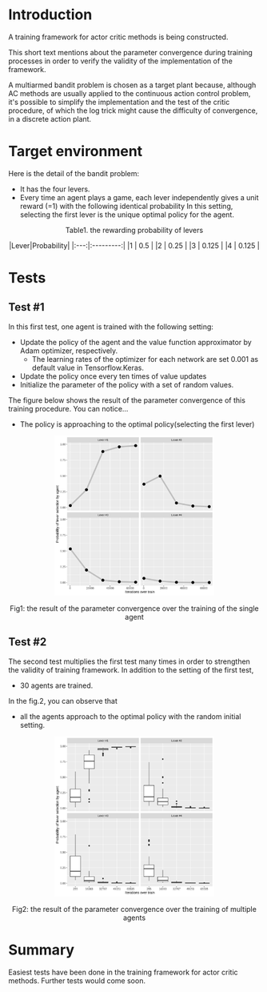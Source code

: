 
# Introduction 

A training framework for actor critic methods is being constructed.

This short text mentions about the parameter convergence during training processes
in order to verify the validity of the implementation of the framework.

A multiarmed bandit problem is chosen as a target plant
because, although AC methods are usually applied to the continuous action control problem,
it's possible to simplify the implementation and the test of the critic procedure,
of which the log trick might cause the difficulty of convergence,
in a discrete action plant.

# Target environment

Here is the detail of the bandit problem:
- It has the four levers.
- Every time an agent plays a game, each lever independently gives a unit reward (=1) with the following identical probability
In this setting, selecting the first lever is the unique optimal policy for the agent.

<div align="center">
<p>
Table1. the rewarding probability of levers
</p>

<p>
|Lever|Probability|
|:---:|:---------:|
|1    |  0.5      |
|2    |  0.25     |
|3    |  0.125    |
|4    |  0.125    |
</p>
</div>


# Tests

## Test #1

In this first test,
one agent is trained with the following setting:
- Update the policy of the agent and the value function approximator by Adam optimizer, respectively.
	- The learning rates of the optimizer for each network are set 0.001 as default value in Tensorflow.Keras.
- Update the policy once every ten times of value updates
- Initialize the parameter of the policy with a set of random values.

The figure below shows the result of the parameter convergence of this training procedure.
You can notice...
- The policy is approaching to the optimal policy(selecting the first lever)

<div align="center">
<p>
<img src="./img/fig001.png" width="320px">
</p>

<p>
Fig1: the result of the parameter convergence over the training of the single agent
</p>
</div>

## Test #2

The second test multiplies the first test many times
in order to strengthen the validity of training framework.
In addition to the setting of the first test,
- 30 agents are trained.

In the fig.2, you can observe that 
- all the agents approach to the optimal policy with the random initial setting.

<div align="center">
<p>
<img src="./img/fig002.png" width="320px">
</p>

<p>
Fig2: the result of the parameter convergence over the training of multiple agents
</p>
</div>

# Summary

Easiest tests have been done in the training framework for actor critic methods.
Further tests would come soon.





